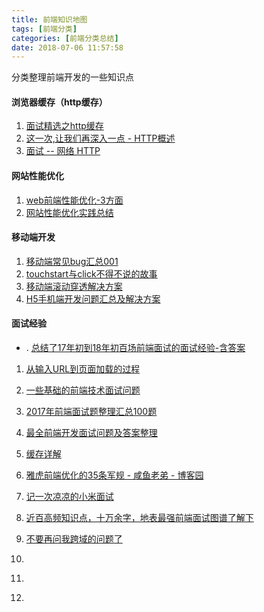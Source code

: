 ```yaml
---
title: 前端知识地图
tags: [前端分类]
categories: [前端分类总结]
date: 2018-07-06 11:57:58
---
```

分类整理前端开发的一些知识点

<!-- more -->
#### 浏览器缓存（http缓存）

1. [面试精选之http缓存](https://juejin.im/post/5b3c87386fb9a04f9a5cb037)
2. [这一次,让我们再深入一点 - HTTP概述](https://juejin.im/post/5a4c3dec51882512b7300b69)
3. [面试 -- 网络 HTTP](https://juejin.im/post/5872309261ff4b005c4580d4)

#### 网站性能优化
1. [web前端性能优化-3方面](https://juejin.im/post/5a6941e1f265da3e33048429)
2. [网站性能优化实践总结](https://www.jianshu.com/p/5e837e646c2f)

#### 移动端开发

1. [移动端常见bug汇总001](https://juejin.im/post/5af918636fb9a07ac5603ecb)
2. [touchstart与click不得不说的故事](https://juejin.im/post/5aca0c1b6fb9a028d208377e)
3. [移动端滚动穿透解决方案](https://juejin.im/post/5abf1c69f265da239706fcb8)
4. [H5手机端开发问题汇总及解决方案](https://yezihaohao.github.io/2018/03/30/H5%E6%89%8B%E6%9C%BA%E7%AB%AF%E5%BC%80%E5%8F%91%E9%97%AE%E9%A2%98%E6%B1%87%E6%80%BB%E5%8F%8A%E8%A7%A3%E5%86%B3%E6%96%B9%E6%A1%88/)

#### 面试经验
- . [总结了17年初到18年初百场前端面试的面试经验-含答案](https://juejin.im/post/5b44a485e51d4519945fb6b7)
1. [从输入URL到页面加载的过程](https://juejin.im/post/5aa5cb846fb9a028e25d2fb1)
2. [一些基础的前端技术面试问题](https://juejin.im/entry/57b68b8b0a2b58005c8270eb)
3. [2017年前端面试题整理汇总100题](https://juejin.im/post/5b1666fde51d4506bb3a6513)
4. [最全前端开发面试问题及答案整理](https://juejin.im/entry/56f06612731956005d3b6795)
5. [缓存详解](https://juejin.im/entry/5b121499f265da6e225cdded)
6. [雅虎前端优化的35条军规 - 咸鱼老弟 - 博客园](https://juejin.im/entry/5b02336a51882542682e80c0)
7. [记一次凉凉的小米面试](https://juejin.im/post/5b4d543ce51d4519610dea67)

8. [近百高频知识点，十万余字，地表最强前端面试图谱了解下](https://juejin.im/post/5b4a9136f265da0f990d49cb)
9. [不要再问我跨域的问题了](http://web.jobbole.com/94928/)
10. []()
11. []()
12. []()